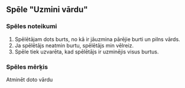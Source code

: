 ## Spēle "Uzmini vārdu"

### Spēles noteikumi
1. Spēlētājam dots burts, no kā ir jāuzmina pārējie burti un pilns vārds.
2. Ja spēlētājs neatmin burtu, spēlētājs min vēlreiz.
3. Spēle tiek uzvarēta, kad spēlētājs ir uzminējis visus burtus.


### Spēles mērķis
Atminēt doto vārdu